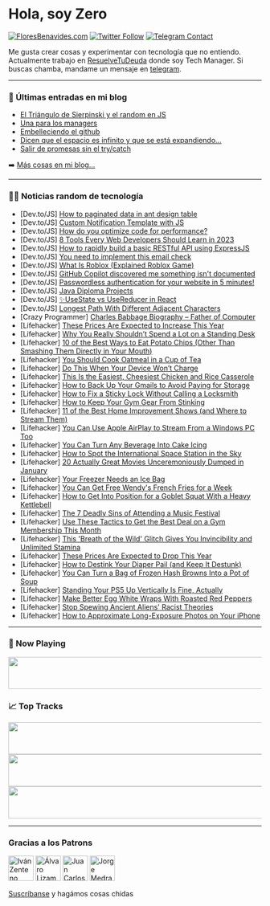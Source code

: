 # Hola, soy Zero

[![FloresBenavides.com](https://img.shields.io/website?down_message=oops&label=MiBlog&style=for-the-badge&up_message=online&url=https%3A%2F%2Ffloresbenavides.com)](https://floresbenavides.com) [![Twitter Follow](https://img.shields.io/twitter/follow/ZeroDragon?color=%231DA1F2&label=Follow&logo=twitter&logoColor=ffffff&style=for-the-badge)](https://twitter.com/zerodragon) [![Telegram Contact](https://img.shields.io/badge/escr%C3%ADbeme-ZeroDragon-%2326A5E4?style=for-the-badge&logo=telegram)](https://t.me/zerodragon)

Me gusta crear cosas y experimentar con tecnología que no entiendo.
Actualmente trabajo en [ResuelveTuDeuda](http://github.com/resuelve) donde soy Tech Manager.
Si buscas chamba, mandame un mensaje en [telegram](https://t.me/zerodragon).

---

### 📕 Últimas entradas en mi blog
<!-- BLOG-POST-LIST:START -->
- [El Triángulo de Sierpinski y el random en JS](https://floresbenavides.com/el-triangulo-de-sierpinski-y-el-random-en-js/)
- [Una para los managers](https://floresbenavides.com/una-para-los-managers/)
- [Embelleciendo el github](https://floresbenavides.com/embelleciendo-el-github/)
- [Dicen que el espacio es infinito y que se está expandiendo…](https://floresbenavides.com/dicen-que-el-espacio-es-infinito-y-que-se-esta-expandiendo/)
- [Salir de promesas sin el try/catch](https://floresbenavides.com/salir-de-promesas-sin-el-try-catch/)
<!-- BLOG-POST-LIST:END -->

➡️ [Más cosas en mi blog...](https://floresbenavides.com)

---

### 👨‍💻 Noticias random de tecnología
<!-- TECH-POSTS:START -->
- [Dev.to/JS] [How to paginated data in ant design table](https://dev.to/jahidulsaeid/how-to-paginated-data-in-ant-design-table-4cne)
- [Dev.to/JS] [Custom Notification Template with JS](https://dev.to/shubhamtiwari909/custom-notification-template-with-js-5bc)
- [Dev.to/JS] [How do you optimize code for performance?](https://dev.to/patildevendram/how-do-you-optimize-code-for-performance-2da7)
- [Dev.to/JS] [8 Tools Every Web Developers Should Learn in 2023](https://dev.to/qmoniqs/8-tools-every-web-developers-should-learn-in-2023-1l08)
- [Dev.to/JS] [How to rapidly build a basic RESTful API using ExpressJS](https://dev.to/efkumah/how-to-rapidly-build-a-basic-restful-api-using-expressjs-iho)
- [Dev.to/JS] [You need to implement this email check](https://dev.to/harishteens/you-need-to-implement-this-email-check-nhp)
- [Dev.to/JS] [What Is Roblox &lpar;Explained Roblox Game&rpar;](https://dev.to/jimmyydonaldsonn/what-is-roblox-explained-roblox-game-5cb2)
- [Dev.to/JS] [GitHub Copilot discovered me something isn&#39;t documented](https://dev.to/manuartero/github-copilot-discovered-me-something-isnt-documented-1p6)
- [Dev.to/JS] [Passwordless authentication for your website in 5 minutes!](https://dev.to/dagnelies/passwordless-authentication-for-your-website-in-5-minutes-1c31)
- [Dev.to/JS] [Java Diploma Projects](https://dev.to/prakashreddy05/java-diploma-projects-3akb)
- [Dev.to/JS] [✨UseState vs UseReducer in React](https://dev.to/ahmedgmurtaza/usecases-for-usestate-vs-usereducer-in-react-43o9)
- [Dev.to/JS] [Longest Path With Different Adjacent Characters](https://dev.to/zeeshanali0704/longest-path-with-different-adjacent-characters-539p)
- [Crazy Programmer] [Charles Babbage Biography – Father of Computer](https://www.thecrazyprogrammer.com/2023/01/charles-babbage-biography.html)
- [Lifehacker] [These Prices Are Expected to Increase This Year](https://lifehacker.com/these-prices-are-expected-to-increase-this-year-1849981418)
- [Lifehacker] [Why You Really Shouldn’t Spend a Lot on a Standing Desk](https://lifehacker.com/why-you-really-shouldn-t-spend-a-lot-on-a-standing-desk-1849980122)
- [Lifehacker] [10 of the Best Ways to Eat Potato Chips &lpar;Other Than Smashing Them Directly in Your Mouth&rpar;](https://lifehacker.com/10-of-the-best-ways-to-eat-potato-chips-other-than-sma-1849980276)
- [Lifehacker] [You Should Cook Oatmeal in a Cup of Tea](https://lifehacker.com/you-should-cook-oatmeal-in-a-cup-of-tea-1849980924)
- [Lifehacker] [Do This When Your Device Won’t Charge](https://lifehacker.com/do-this-when-your-device-won-t-charge-1849980760)
- [Lifehacker] [This Is the Easiest, Cheesiest Chicken and Rice Casserole](https://lifehacker.com/this-is-the-easiest-cheesiest-chicken-and-rice-cassero-1849980622)
- [Lifehacker] [How to Back Up Your Gmails to Avoid Paying for Storage](https://lifehacker.com/how-to-back-up-your-gmails-to-avoid-paying-for-storage-1849979762)
- [Lifehacker] [How to Fix a Sticky Lock Without Calling a Locksmith](https://lifehacker.com/how-to-fix-a-sticky-lock-without-calling-a-locksmith-1849978387)
- [Lifehacker] [How to Keep Your Gym Gear From Stinking](https://lifehacker.com/how-to-keep-your-gym-gear-from-stinking-1849979797)
- [Lifehacker] [11 of the Best Home Improvement Shows &lpar;and Where to Stream Them&rpar;](https://lifehacker.com/11-of-the-best-home-improvement-shows-and-where-to-str-1849978367)
- [Lifehacker] [You Can Use Apple AirPlay to Stream From a Windows PC Too](https://lifehacker.com/you-can-use-apple-airplay-to-stream-from-a-windows-pc-t-1849978309)
- [Lifehacker] [You Can Turn Any Beverage Into Cake Icing](https://lifehacker.com/you-can-turn-any-beverage-into-cake-icing-1849976961)
- [Lifehacker] [How to Spot the International Space Station in the Sky](https://lifehacker.com/how-to-spot-the-international-space-station-in-the-sky-1849978203)
- [Lifehacker] [20 Actually Great Movies Unceremoniously Dumped in January](https://lifehacker.com/20-actually-great-movies-unceremoniously-dumped-in-janu-1849970338)
- [Lifehacker] [Your Freezer Needs an Ice Bag](https://lifehacker.com/your-freezer-needs-an-ice-bag-1849977432)
- [Lifehacker] [You Can Get Free Wendy&#39;s French Fries for a Week](https://lifehacker.com/you-can-get-free-wendys-french-fries-for-a-week-1849977152)
- [Lifehacker] [How to Get Into Position for a Goblet Squat With a Heavy Kettlebell](https://lifehacker.com/how-to-get-into-position-for-a-goblet-squat-with-a-heav-1849976206)
- [Lifehacker] [The 7 Deadly Sins of Attending a Music Festival](https://lifehacker.com/the-7-deadly-sins-of-attending-a-music-festival-1849977106)
- [Lifehacker] [Use These Tactics to Get the Best Deal on a Gym Membership This Month](https://lifehacker.com/use-these-tactics-to-get-the-best-deal-on-a-gym-members-1849976904)
- [Lifehacker] [This &#39;Breath of the Wild&#39; Glitch Gives You Invincibility and Unlimited Stamina](https://lifehacker.com/this-breath-of-the-wild-glitch-gives-you-invincibility-1849976022)
- [Lifehacker] [These Prices Are Expected to Drop This Year](https://lifehacker.com/these-prices-are-expected-to-drop-this-year-1849976190)
- [Lifehacker] [How to Destink Your Diaper Pail &lpar;and Keep It Destunk&rpar;](https://lifehacker.com/how-to-destink-your-diaper-pail-and-keep-it-destunk-1849975562)
- [Lifehacker] [You Can Turn a Bag of Frozen Hash Browns Into a Pot of Soup](https://lifehacker.com/you-can-turn-a-bag-of-frozen-hash-browns-into-a-pot-of-1849975944)
- [Lifehacker] [Standing Your PS5 Up Vertically Is Fine, Actually](https://lifehacker.com/standing-your-ps5-up-vertically-is-fine-actually-1849975426)
- [Lifehacker] [Make Better Egg White Wraps With Roasted Red Peppers](https://lifehacker.com/make-better-egg-white-wraps-with-roasted-red-peppers-1849975927)
- [Lifehacker] [Stop Spewing Ancient Aliens&#39; Racist Theories](https://lifehacker.com/stop-spewing-ancient-aliens-racist-theories-1849975831)
- [Lifehacker] [How to Approximate Long-Exposure Photos on Your iPhone](https://lifehacker.com/how-to-approximate-long-exposure-photos-on-your-iphone-1849974985)<!-- TECH-POSTS:END -->

---

### 🎵 Now Playing
<a href="https://spotify-now-playing-dun.vercel.app/now-playing?open"><img src="https://spotify-now-playing-dun.vercel.app/now-playing" width="540" height="64"></a>

### 📈 Top Tracks
<a href="https://spotify-now-playing-dun.vercel.app/top-tracks?i=1&open"><img src="https://spotify-now-playing-dun.vercel.app/top-tracks?i=1" width="540" height="64"></a>
<a href="https://spotify-now-playing-dun.vercel.app/top-tracks?i=2&open"><img src="https://spotify-now-playing-dun.vercel.app/top-tracks?i=2" width="540" height="64"></a>
<a href="https://spotify-now-playing-dun.vercel.app/top-tracks?i=3&open"><img src="https://spotify-now-playing-dun.vercel.app/top-tracks?i=3" width="540" height="64"></a>

---

### Gracias a los Patrons
[<img src="https://avatars.githubusercontent.com/u/243380?v=4" alt="Iván Zenteno" width="50px">](https://github.com/k001) [<img src="https://avatars.githubusercontent.com/u/19955639?v=4" alt="Álvaro Lizama" width="50px">](https://github.com/alvarolizama) [<img src="https://avatars.githubusercontent.com/u/2718753?v=4" alt="Juan Carlos Ruiz" width="50px">](https://github.com/JuanCrg90) [<img src="https://avatars.githubusercontent.com/u/37025?v=4" alt="Jorge Medrano" width="50px">](https://github.com/h1pp1e) 

[Suscríbanse](https://www.patreon.com/zerodragon) y hagámos cosas chidas
